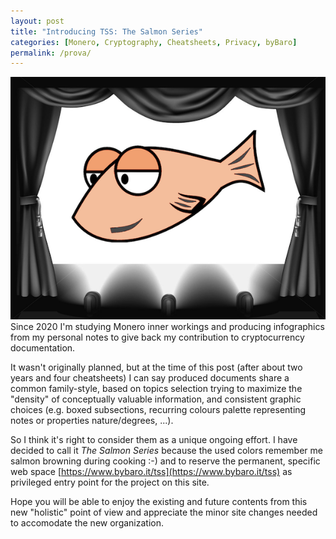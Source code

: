 ```yaml
---
layout: post
title: "Introducing TSS: The Salmon Series"
categories: [Monero, Cryptography, Cheatsheets, Privacy, byBaro]
permalink: /prova/
---
```


![](/images/tssstage.png)
<br>
Since 2020 I'm studying Monero inner workings and producing infographics from my personal notes to give back my contribution to cryptocurrency documentation.

It wasn't originally planned, but at the time of this post (after about two years and four cheatsheets) I can say produced documents share a common family-style, based on topics selection trying to maximize the "density" of conceptually valuable information, and consistent graphic choices (e.g. boxed subsections, recurring colours palette representing notes or properties nature/degrees, ...).

So I think it's right to consider them as a unique ongoing effort. I have decided to call it _The Salmon Series_ because the used colors remember me salmon browning during cooking :-) and to reserve the permanent, specific web space [https://www.bybaro.it/tss](https://www.bybaro.it/tss) as privileged entry point for the project on this site.

Hope you will be able to enjoy the existing and future contents from this new "holistic" point of view and appreciate the minor site changes needed to accomodate the new organization.
